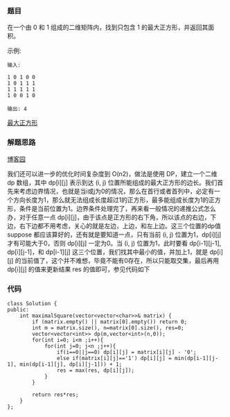 ### 题目

在一个由 0 和 1 组成的二维矩阵内，找到只包含 1 的最大正方形，并返回其面积。

示例:
```
输入:

1 0 1 0 0
1 0 1 1 1
1 1 1 1 1
1 0 0 1 0

输出: 4
```
[最大正方形](http://www.cnblogs.com/grandyang/p/4550604.html)

### 解题思路
[博客园](http://www.cnblogs.com/grandyang/p/4295761.html)

我们还可以进一步的优化时间复杂度到 O(n2)，做法是使用 DP，建立一个二维 dp 数组，其中 dp[i][j] 表示到达 (i, j) 位置所能组成的最大正方形的边长。我们首先来考虑边界情况，也就是当i或j为0的情况，那么在首行或者首列中，必定有一个方向长度为1，那么就无法组成长度超过1的正方形，最多能组成长度为1的正方形，条件是当前位置为1。边界条件处理完了，再来看一般情况的递推公式怎么办，对于任意一点 dp[i][j]，由于该点是正方形的右下角，所以该点的右边，下边，右下边都不用考虑，关心的就是左边，上边，和左上边。这三个位置的dp值 suppose 都应该算好的，还有就是要知道一点，只有当前 (i, j) 位置为1，dp[i][j] 才有可能大于0，否则 dp[i][j] 一定为0。当 (i, j) 位置为1，此时要看 dp[i-1][j-1], dp[i][j-1]，和 dp[i-1][j] 这三个位置，我们找其中最小的值，并加上1，就是 dp[i][j] 的当前值了，这个并不难想，毕竟不能有0存在，所以只能取交集，最后再用 dp[i][j] 的值来更新结果 res 的值即可，参见代码如下

### 代码

```
class Solution {
public:
    int maximalSquare(vector<vector<char>>& matrix) {
        if (matrix.empty() || matrix[0].empty()) return 0;
        int m = matrix.size(), n=matrix[0].size(), res=0;
        vector<vector<int>> dp(m,vector<int>(n,0));
        for(int i=0; i<m ;i++){
            for(int j=0; j<n ;j++){
                if(i==0||j==0) dp[i][j] = matrix[i][j] - '0';
                else if(matrix[i][j]=='1') dp[i][j] = min(dp[i-1][j-1], min(dp[i-1][j], dp[i][j-1])) + 1;
                res = max(res, dp[i][j]);
            }
        }

        return res*res;
    }
};  
```
